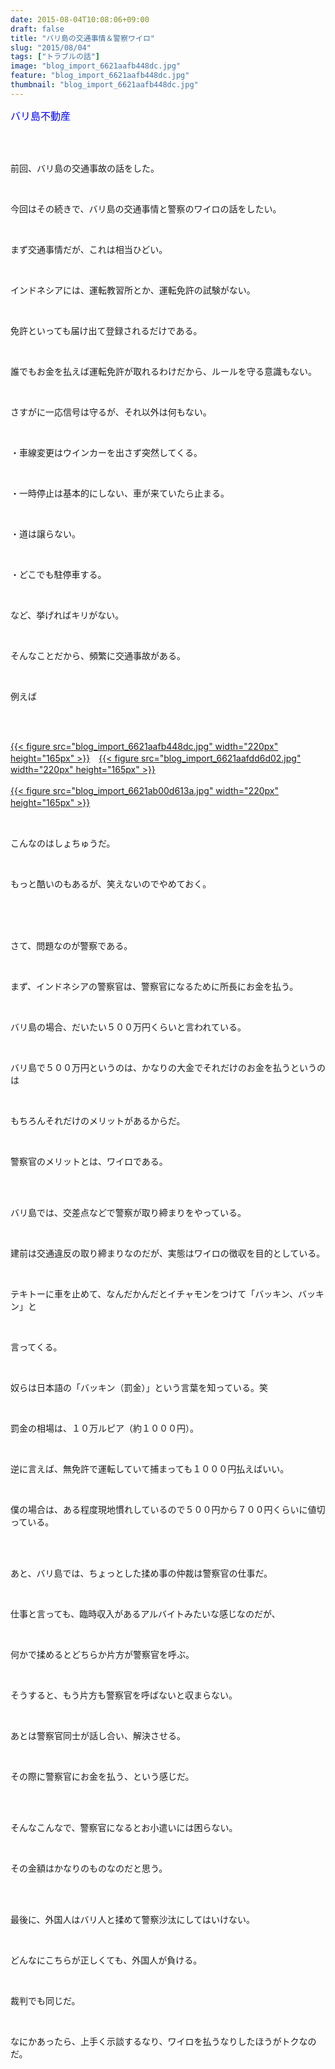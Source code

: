 ```yaml
---
date: 2015-08-04T10:08:06+09:00
draft: false
title: "バリ島の交通事情＆警察ワイロ"
slug: "2015/08/04"
tags: ["トラブルの話"]
image: "blog_import_6621aafb448dc.jpg"
feature: "blog_import_6621aafb448dc.jpg"
thumbnail: "blog_import_6621aafb448dc.jpg"
---
```

<p><font color="#0000ff" size="3">バリ島不動産</font></p><br/><br/><p>前回、バリ島の交通事故の話をした。</p><br/><p>今回はその続きで、バリ島の交通事情と警察のワイロの話をしたい。</p><br/><p>まず交通事情だが、これは相当ひどい。</p><br/><p>インドネシアには、運転教習所とか、運転免許の試験がない。</p><br/><p>免許といっても届け出て登録されるだけである。</p><br/><p>誰でもお金を払えば運転免許が取れるわけだから、ルールを守る意識もない。</p><br/><p>さすがに一応信号は守るが、それ以外は何もない。</p><br/><p>・車線変更はウインカーを出さず突然してくる。</p><br/><p>・一時停止は基本的にしない、車が来ていたら止まる。</p><br/><p>・道は譲らない。</p><br/><p>・どこでも駐停車する。</p><br/><p>など、挙げればキリがない。</p><br/><p>そんなことだから、頻繁に交通事故がある。</p><br/><p>例えば</p><br/><p><br/><a href="blog_import_6621aafc775c7.jpg">{{< figure src="blog_import_6621aafb448dc.jpg" width="220px" height="165px" >}}</a>　<a href="blog_import_6621aaff33ae3.jpg">{{< figure src="blog_import_6621aafdd6d02.jpg" width="220px" height="165px" >}}</a><br/><br/><a href="blog_import_6621ab0236c5b.jpg">{{< figure src="blog_import_6621ab00d613a.jpg" width="220px" height="165px" >}}</a>　</p><br/><p>こんなのはしょちゅうだ。</p><br/><p>もっと酷いのもあるが、笑えないのでやめておく。</p><br/><br/><br/><p>さて、問題なのが警察である。</p><br/><p>まず、インドネシアの警察官は、警察官になるために所長にお金を払う。</p><br/><p>バリ島の場合、だいたい５００万円くらいと言われている。</p><br/><p>バリ島で５００万円というのは、かなりの大金でそれだけのお金を払うというのは</p><br/><p>もちろんそれだけのメリットがあるからだ。</p><br/><p>警察官のメリットとは、ワイロである。</p><br/><br/><p>バリ島では、交差点などで警察が取り締まりをやっている。</p><br/><p>建前は交通違反の取り締まりなのだが、実態はワイロの徴収を目的としている。</p><br/><p>テキトーに車を止めて、なんだかんだとイチャモンをつけて「バッキン、バッキン」と</p><br/><p>言ってくる。</p><br/><p>奴らは日本語の「バッキン（罰金）」という言葉を知っている。笑</p><br/><p>罰金の相場は、１０万ルピア（約１０００円）。</p><br/><p>逆に言えば、無免許で運転していて捕まっても１０００円払えばいい。</p><br/><p>僕の場合は、ある程度現地慣れしているので５００円から７００円くらいに値切っている。</p><br/><br/><p>あと、バリ島では、ちょっとした揉め事の仲裁は警察官の仕事だ。</p><br/><p>仕事と言っても、臨時収入があるアルバイトみたいな感じなのだが、</p><br/><p>何かで揉めるとどちらか片方が警察官を呼ぶ。</p><br/><p>そうすると、もう片方も警察官を呼ばないと収まらない。</p><br/><p>あとは警察官同士が話し合い、解決させる。</p><br/><p>その際に警察官にお金を払う、という感じだ。</p><br/><br/><p>そんなこんなで、警察官になるとお小遣いには困らない。</p><br/><p>その金額はかなりのものなのだと思う。</p><br/><br/><p>最後に、外国人はバリ人と揉めて警察沙汰にしてはいけない。</p><br/><p>どんなにこちらが正しくても、外国人が負ける。</p><br/><p>裁判でも同じだ。</p><br/><p>なにかあったら、上手く示談するなり、ワイロを払うなりしたほうがトクなのだ。</p><br/><br/><br/><br/><br/><br/><br/><br/><br/><br/>

